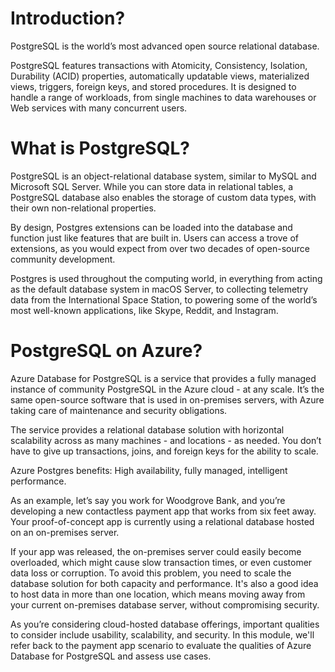 
# Introduction?
PostgreSQL is the world’s most advanced open source relational database.

PostgreSQL features transactions with Atomicity, Consistency, Isolation, Durability (ACID) properties, automatically updatable views, materialized views, triggers, foreign keys, and stored procedures. It is designed to handle a range of workloads, from single machines to data warehouses or Web services with many concurrent users.

# What is PostgreSQL?
PostgreSQL is an object-relational database system, similar to MySQL and Microsoft SQL Server. While you can store data in relational tables, a PostgreSQL database also enables the storage of custom data types, with their own non-relational properties.

By design, Postgres extensions can be loaded into the database and function just like features that are built in. Users can access a trove of extensions, as you would expect from over two decades of open-source community development.

Postgres is used throughout the computing world, in everything from acting as the default database system in macOS Server, to collecting telemetry data from the International Space Station, to powering some of the world’s most well-known applications, like Skype, Reddit, and Instagram.

# PostgreSQL on Azure?

Azure Database for PostgreSQL is a service that provides a fully managed instance of community PostgreSQL in the Azure cloud - at any scale. It’s the same open-source software that is used in on-premises servers, with Azure taking care of maintenance and security obligations.

The service provides a relational database solution with horizontal scalability across as many machines - and locations - as needed. You don’t have to give up transactions, joins, and foreign keys for the ability to scale.

Azure Postgres benefits: High availability, fully managed, intelligent performance.

As an example, let’s say you work for Woodgrove Bank, and you’re developing a new contactless payment app that works from six feet away. Your proof-of-concept app is currently using a relational database hosted on an on-premises server.

If your app was released, the on-premises server could easily become overloaded, which might cause slow transaction times, or even customer data loss or corruption. To avoid this problem, you need to scale the database solution for both capacity and performance. It's also a good idea to host data in more than one location, which means moving away from your current on-premises database server, without compromising security.

As you’re considering cloud-hosted database offerings, important qualities to consider include usability, scalability, and security. In this module, we'll refer back to the payment app scenario to evaluate the qualities of Azure Database for PostgreSQL and assess use cases.

